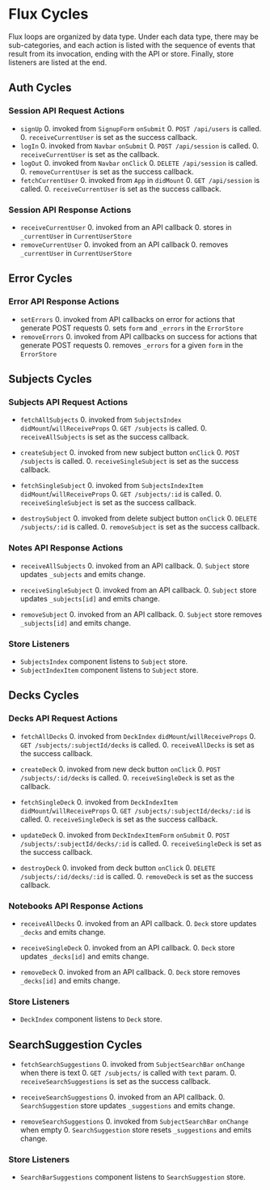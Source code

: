 # Flux Cycles

Flux loops are organized by data type. Under each data type, there may
be sub-categories, and each action is listed with the sequence of events
that result from its invocation, ending with the API or store. Finally,
store listeners are listed at the end.

## Auth Cycles

### Session API Request Actions

* `signUp`
  0. invoked from `SignupForm` `onSubmit`
  0. `POST /api/users` is called.
  0. `receiveCurrentUser` is set as the success callback.
* `logIn`
  0. invoked from `Navbar` `onSubmit`
  0. `POST /api/session` is called.
  0. `receiveCurrentUser` is set as the callback.
* `logOut`
  0. invoked from `Navbar` `onClick`
  0. `DELETE /api/session` is called.
  0. `removeCurrentUser` is set as the success callback.
* `fetchCurrentUser`
  0. invoked from `App` in `didMount`
  0. `GET /api/session` is called.
  0. `receiveCurrentUser` is set as the success callback.

### Session API Response Actions

* `receiveCurrentUser`
  0. invoked from an API callback
  0. stores in `_currentUser` in `CurrentUserStore`
* `removeCurrentUser`
  0. invoked from an API callback
  0. removes `_currentUser` in `CurrentUserStore`

## Error Cycles

### Error API Response Actions
* `setErrors`
  0. invoked from API callbacks on error for actions that generate POST requests
  0. sets `form` and `_errors` in the `ErrorStore`
* `removeErrors`
  0. invoked from API callbacks on success for actions that generate POST requests
  0. removes `_errors` for a given `form` in the `ErrorStore`

## Subjects Cycles

### Subjects API Request Actions

* `fetchAllSubjects`
  0. invoked from `SubjectsIndex` `didMount`/`willReceiveProps`
  0. `GET /subjects` is called.
  0. `receiveAllSubjects` is set as the success callback.

* `createSubject`
  0. invoked from new subject button `onClick`
  0. `POST /subjects` is called.
  0. `receiveSingleSubject` is set as the success callback.

* `fetchSingleSubject`
  0. invoked from `SubjectsIndexItem` `didMount`/`willReceiveProps`
  0. `GET /subjects/:id` is called.
  0. `receiveSingleSubject` is set as the success callback.

* `destroySubject`
  0. invoked from delete subject button `onClick`
  0. `DELETE /subjects/:id` is called.
  0. `removeSubject` is set as the success callback.

### Notes API Response Actions

* `receiveAllSubjects`
  0. invoked from an API callback.
  0. `Subject` store updates `_subjects` and emits change.

* `receiveSingleSubject`
  0. invoked from an API callback.
  0. `Subject` store updates `_subjects[id]` and emits change.

* `removeSubject`
  0. invoked from an API callback.
  0. `Subject` store removes `_subjects[id]` and emits change.

### Store Listeners

* `SubjectsIndex` component listens to `Subject` store.
* `SubjectIndexItem` component listens to `Subject` store.


## Decks Cycles

### Decks API Request Actions

* `fetchAllDecks`
  0. invoked from `DeckIndex` `didMount`/`willReceiveProps`
  0. `GET /subjects/:subjectId/decks` is called.
  0. `receiveAllDecks` is set as the success callback.

* `createDeck`
  0. invoked from new deck button `onClick`
  0. `POST /subjects/:id/decks` is called.
  0. `receiveSingleDeck` is set as the callback.

* `fetchSingleDeck`
  0. invoked from `DeckIndexItem` `didMount`/`willReceiveProps`
  0. `GET /subjects/:subjectId/decks/:id` is called.
  0. `receiveSingleDeck` is set as the success callback.

* `updateDeck`
  0. invoked from `DeckIndexItemForm` `onSubmit`
  0. `POST /subjects/:subjectId/decks/:id` is called.
  0. `receiveSingleDeck` is set as the success callback.

* `destroyDeck`
  0. invoked from deck button `onClick`
  0. `DELETE /subjects/:id/decks/:id` is called.
  0. `removeDeck` is set as the success callback.

### Notebooks API Response Actions

* `receiveAllDecks`
  0. invoked from an API callback.
  0. `Deck` store updates `_decks` and emits change.

* `receiveSingleDeck`
  0. invoked from an API callback.
  0. `Deck` store updates `_decks[id]` and emits change.

* `removeDeck`
  0. invoked from an API callback.
  0. `Deck` store removes `_decks[id]` and emits change.

### Store Listeners

* `DeckIndex` component listens to `Deck` store.


## SearchSuggestion Cycles

* `fetchSearchSuggestions`
  0. invoked from `SubjectSearchBar` `onChange` when there is text
  0. `GET /subjects/` is called with `text` param.
  0. `receiveSearchSuggestions` is set as the success callback.

* `receiveSearchSuggestions`
  0. invoked from an API callback.
  0. `SearchSuggestion` store updates `_suggestions` and emits change.

* `removeSearchSuggestions`
  0. invoked from `SubjectSearchBar` `onChange` when empty
  0. `SearchSuggestion` store resets `_suggestions` and emits change.

### Store Listeners

* `SearchBarSuggestions` component listens to `SearchSuggestion` store.

